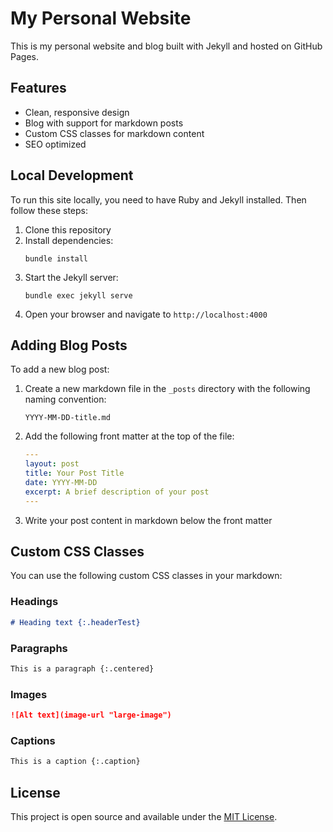 # My Personal Website

This is my personal website and blog built with Jekyll and hosted on GitHub Pages.

## Features

- Clean, responsive design
- Blog with support for markdown posts
- Custom CSS classes for markdown content
- SEO optimized

## Local Development

To run this site locally, you need to have Ruby and Jekyll installed. Then follow these steps:

1. Clone this repository
2. Install dependencies:
   ```
   bundle install
   ```
3. Start the Jekyll server:
   ```
   bundle exec jekyll serve
   ```
4. Open your browser and navigate to `http://localhost:4000`

## Adding Blog Posts

To add a new blog post:

1. Create a new markdown file in the `_posts` directory with the following naming convention:
   ```
   YYYY-MM-DD-title.md
   ```
2. Add the following front matter at the top of the file:
   ```yaml
   ---
   layout: post
   title: Your Post Title
   date: YYYY-MM-DD
   excerpt: A brief description of your post
   ---
   ```
3. Write your post content in markdown below the front matter

## Custom CSS Classes

You can use the following custom CSS classes in your markdown:

### Headings
```markdown
# Heading text {:.headerTest}
```

### Paragraphs
```markdown
This is a paragraph {:.centered}
```

### Images
```markdown
![Alt text](image-url "large-image")
```

### Captions
```markdown
This is a caption {:.caption}
```

## License

This project is open source and available under the [MIT License](LICENSE). 